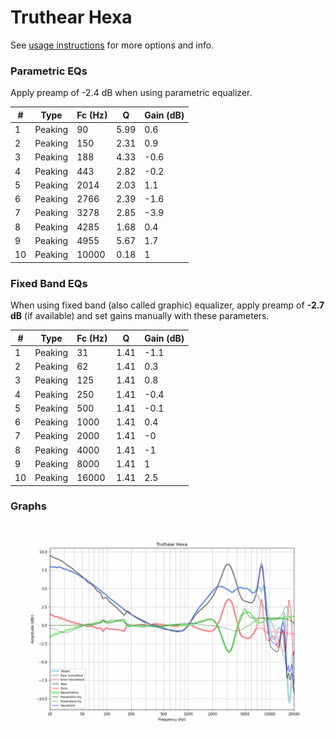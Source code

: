 # Truthear Hexa
See [usage instructions](https://github.com/jaakkopasanen/AutoEq#usage) for more options and info.

### Parametric EQs
Apply preamp of -2.4 dB when using parametric equalizer.

|   # | Type    |   Fc (Hz) |    Q |   Gain (dB) |
|-----|---------|-----------|------|-------------|
|   1 | Peaking |        90 | 5.99 |         0.6 |
|   2 | Peaking |       150 | 2.31 |         0.9 |
|   3 | Peaking |       188 | 4.33 |        -0.6 |
|   4 | Peaking |       443 | 2.82 |        -0.2 |
|   5 | Peaking |      2014 | 2.03 |         1.1 |
|   6 | Peaking |      2766 | 2.39 |        -1.6 |
|   7 | Peaking |      3278 | 2.85 |        -3.9 |
|   8 | Peaking |      4285 | 1.68 |         0.4 |
|   9 | Peaking |      4955 | 5.67 |         1.7 |
|  10 | Peaking |     10000 | 0.18 |         1   |

### Fixed Band EQs
When using fixed band (also called graphic) equalizer, apply preamp of **-2.7 dB** (if available) and set gains manually with these parameters.

|   # | Type    |   Fc (Hz) |    Q |   Gain (dB) |
|-----|---------|-----------|------|-------------|
|   1 | Peaking |        31 | 1.41 |        -1.1 |
|   2 | Peaking |        62 | 1.41 |         0.3 |
|   3 | Peaking |       125 | 1.41 |         0.8 |
|   4 | Peaking |       250 | 1.41 |        -0.4 |
|   5 | Peaking |       500 | 1.41 |        -0.1 |
|   6 | Peaking |      1000 | 1.41 |         0.4 |
|   7 | Peaking |      2000 | 1.41 |        -0   |
|   8 | Peaking |      4000 | 1.41 |        -1   |
|   9 | Peaking |      8000 | 1.41 |         1   |
|  10 | Peaking |     16000 | 1.41 |         2.5 |

### Graphs
![](./Truthear%20Hexa.png)
